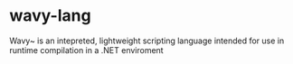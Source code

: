 # wavy-lang
Wavy~ is an intepreted, lightweight scripting language intended for use in runtime compilation in a .NET enviroment

